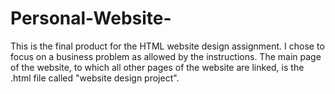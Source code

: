 # Personal-Website-
This is the final product for the HTML website design assignment. I chose to focus on a business problem as allowed by the instructions.
The main page of the website, to which all other pages of the website are linked, is the .html file called "website design project".
